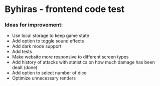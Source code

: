 # Byhiras - frontend code test

### Ideas for improvement:
- Use local storage to keep game state
- Add option to toggle sound effects
- Add dark mode support
- Add tests
- Make website more responsive to different screen types
- Add history of attacks with statistics on how much damage has been dealt (done)
- Add option to select number of dice
- Optimize unnecessary renders